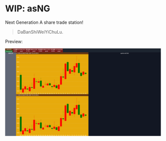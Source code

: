 # WIP: asNG

Next Generation A share trade station!

> DaBanShiWeiYiChuLu.

Preview:

![working preview](./doc/WIP.png)
